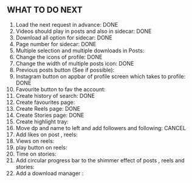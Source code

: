 WHAT TO DO NEXT
-----------------------------------
1) Load the next request in advance: DONE
2) Videos should play in posts and also in sidecar: DONE
3) Download all option for sidecar: DONE
4) Page number for sidecar: DONE
5) Multiple selection and multiple downloads in Posts:
6) Change the icons of profile: DONE
7) Change the width of multiple posts icon: DONE
8) Previous posts button (See if possible): 
9) Instagram button on appbar of profile screen which takes to profile: DONE
10) Favourite button to fav the account: 
11) Create history of search: DONE
12) Create favourites page: 
13) Create Reels page: DONE
14) Create Stories page: DONE
15) Create highlight tray: 
16) Move dp and name to left and add followers and following: CANCEL
17) Add likes on post , reels:  
18) Views on reels: 
19) play button on reels: 
20) Time on stories: 
21) Add circular progress bar to the shimmer effect of posts , reels and stories: 
22) Add a download manager : 